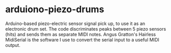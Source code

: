 # arduiono-piezo-drums
Arduino-based piezo-electric sensor signal pick up, to use it as an electronic drum set. The code discriminates peaks between 5 piezo sensors (hits) and sends them as separate MIDI notes. Angus Gratton's Hairless MidiSerial is the software I use to convert the serial input to a useful MIDI output.
